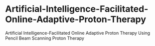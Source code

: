 # Artificial-Intelligence-Facilitated-Online-Adaptive-Proton-Therapy
Artificial Intelligence-Facilitated Online Adaptive Proton Therapy Using Pencil Beam Scanning Proton Therapy
